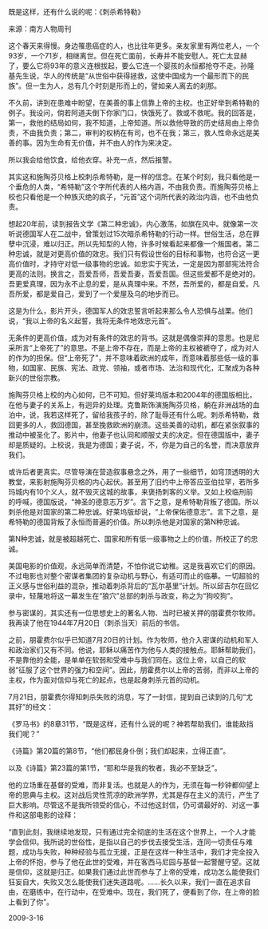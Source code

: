 既是这样，还有什么说的呢：《刺杀希特勒》

   来源：南方人物周刊

    
   这个春天来得慢。身边罹患癌症的人，也比往年更多。亲友家里有两位老人，一个93岁，一个71岁，相继离世。但在死亡面前，长寿并不能安慰人。死亡太显赫了，要么它将93年的意义连根拔起，要么它连一个婴孩的永恒都抢夺不走。孙隆基先生说，华人的传统是“从世俗中获得拯救，这使中国成为一个最形而下的民族”。但一生为人，总有几个时刻是形而上的，譬如亲人离去的刹那。
   
   不久前，讲到在患难中盼望，在美善的事上信靠上帝的主权。也正好举到希特勒的例子。我设问，倘若阿道夫倒下你家门口，快饿死了。救或不救呢。我的回答是，第一，救他的结局如何，我不知道，上帝知道。所以救他导致的历史结局由上帝负责，不由我负责；第二，审判的权柄在有司，也不在我；第三，救人性命永远是美善的事。因为生命有无价值，并不由人的作为来决定。

   所以我会给他饮食，给他衣穿。补充一点，然后报警。
   
   其实这和施陶芬贝格上校刺杀希特勒，是一样的信念。在某个时刻，我只看他是一个垂危的人类，“希特勒”这个字所代表的人格内涵，不由我负责。而施陶芬贝格上校也只看他是一个种族灭绝的疯子，“元首”这个词所代表的政治内涵，也不由他负责。
   
   想起20年前，读到报告文学《第二种忠诚》，内心激荡，如旗在风中。就像第一次听说德国军人在二战中，曾策划过15次暗杀希特勒的行动一样。世俗生活，总在罪孽中沉浸，难以归正。所以先知型的人物，许多时候看起来都像一个叛国者。第二种忠诚，就是对更高价值的效忠。我们只有假设世俗的目标和事物，也符合这一更高价值时，才持守对低一级事物的忠诚。如忠实于宪法，一定是因为那部宪法符合更高的法则。换言之，吾爱吾师，吾爱吾妻，吾爱吾国。但这些爱都不是绝对的。吾更爱真理，因为永不止息的爱，是从真理中来。不然，吾所爱的，都是自爱。凡吾所爱，都是爱自己，爱到了一个爱屋及乌的地步而已。
   
   这是为什么，影片开头，德国军人的效忠誓言听起来那么令人恐惧与战栗。他们说，“我以上帝的名义起誓，我将无条件地效忠元首”。
   
   无条件的更高价值，成为对有条件的效忠的背书。这就是偶像崇拜的意思。也是尼采所言“上帝死了”的意思。不是上帝不存在，而是上帝的主权被褫夺了，成为对人的作为的担保。但“上帝死了”，并不意味着欧洲的成年，而意味着那些低一级的事物，如国家、民族、宪法、政党、领袖，或者市场、法治和现代化，汇聚成为各种新兴的世俗宗教。
   
   施陶芬贝格上校的内心如何，已不可知。但好莱坞版本和2004年的德国版相比，在他与妻子的关系上，有迥异的处理。克鲁斯饰演施陶芬贝格，躺在非洲战场的血泊中，说，我若这样死了，留给我孩子的，除了耻辱还有什么呢。刺杀希特勒，救回更多的人，救回德国，甚至挽救欧洲的崩溃。这些美善的动机，都在紧张叙事的推动中被圣化了。影片中，他妻子也认同和顺服丈夫的决定。但在德国版中，妻子却是质疑的。上校说，我是为德国；妻子说，不，你是为自己的名誉，而决意放弃我们。
   
   或许后者更真实。尽管导演在营造叙事悬念之外，用了一些细节，如穹顶透明的大教堂，来影射施陶芬贝格的内心起伏。甚至用了旧约中上帝答应亚伯拉罕，若所多玛城内有10个义人，就不毁灭这城的故事，来褒扬刺客的义举。又如上校临刑前的呼喊，德国版说，“神圣的德意志万岁”。言下之意，是希特勒背叛了德国。所以刺杀他是对国家的第二种忠诚。好莱坞版却说，“上帝保佑德意志”。言下之意，是希特勒的德国背叛了永恒而普遍的价值。所以刺杀他是对国家的第N种忠诚。
   
   第N种忠诚，就是被超越死亡、国家和所有低一级事物之上的价值，所校正了的忠诚。
   
   美国电影的价值观，永远简单而清楚，不怕你说它幼稚。这是我喜欢它们的原因。不过电影也对整个密谋者集团的复杂动机与野心，有适可而止的临摹。一切超验的正义感与世俗利益的混杂，推动着刺杀背后的“瓦尔基里”计划。所以邱吉尔在回忆录中，轻蔑地将这一幕发生在“狼穴”总部的刺杀与政变，称之为“狗咬狗”。
   
   参与密谋的，其实还有一位思想史上的著名人物、当时已被关押的朋霍费尔牧师。我再读了他在1944年7月20日（刺杀当天）前后的书信。
   
   之前，朋霍费尔似乎已知道7月20日的计划。作为牧师，他介入密谋的动机和军人和政治家们又有不同。他说，耶稣以痛苦作为他与人类的接触点。耶稣帮助我们，不是靠他的全能，是单单在软弱和受难中与我们同在。这位上帝，以自己的软弱“征服了这个世界的强力和空间”。因此，朋霍费尔以上帝的苦弱，而非以上帝的主权，作为面对信仰与死亡的起点，也是起身刺杀元首的动机。
   
   7月21日，朋霍费尔得知刺杀失败的消息，写了一封信，提到自己读到的几句“尤其好”的经文：
   
   《罗马书》的8章31节，“既是这样，还有什么说的呢？神若帮助我们，谁能敌挡我们呢？”
   
   《诗篇》第20篇的第8节，“他们都屈身仆倒；我们却起来，立得正直”。
   
   以及《诗篇》第23篇的第1节，“耶和华是我的牧者，我必不至缺乏”。
   
   他的立场重在基督的受难，而非复活。也就是人的作为，无须在每一秒钟都仰望上帝的恩典与主权。这对战后灵性荒凉的欧洲学界，尤其是存在主义的流行，产生了巨大影响。尽管这不是我所领受的信心，不过他这封信，仍可谓最好的、对这一事件和这部电影的诠释：
   
   “直到此刻，我继续地发现，只有通过完全彻底的生活在这个世界上，一个人才能学会信仰。我所说的世俗性，是指以自己的步伐去接受生活，连同一切责任与难题，成功与失败，种种经验与孤立无援，正是在这样一种生活中，我们才完全投入上帝的怀抱，参与了他在此世的受难，并在客西马尼园与基督一起警醒守望。这就是信仰，这就是归正。如果我们通过此世而参与了上帝的受难，成功怎么能使我们狂妄自大，失败又怎么能使我们迷失道路呢。……长久以来，我们一直在追求自由，在磨练中，在行动中，在受难中。现在，我们死了，便看到了你，在上帝的脸上看到了你”。
   
   2009-3-16
   
